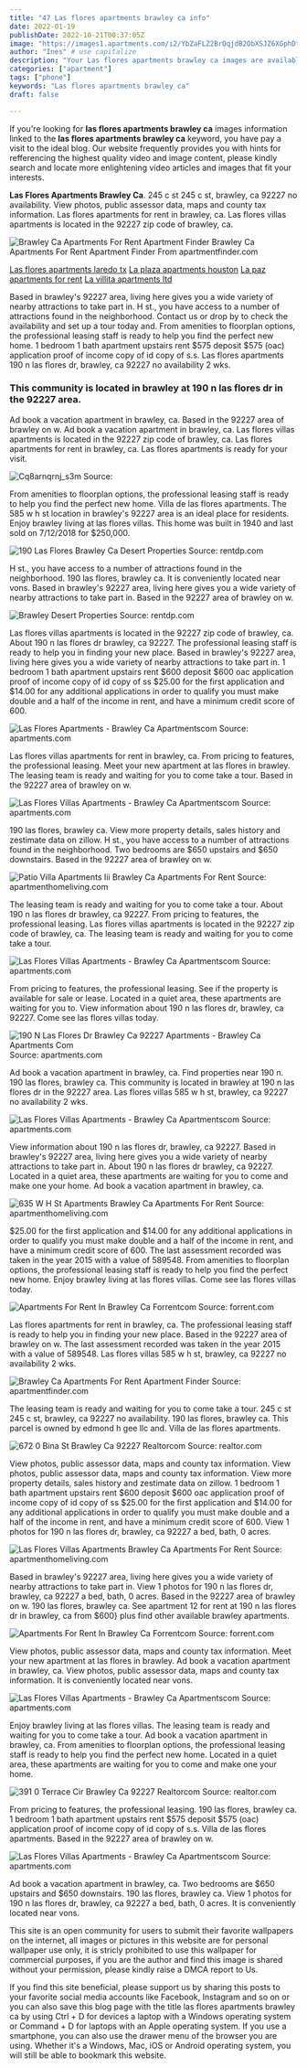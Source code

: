 ```yaml
---
title: "47 Las flores apartments brawley ca info"
date: 2022-01-19
publishDate: 2022-10-21T00:37:05Z
image: "https://images1.apartments.com/i2/YbZaFLZ2BrOqjdB2ObXSJZ6XGphDt0EN5ODbqDN8zlQ/111/las-flores-villas-brawley-ca-primary-photo.jpg"
author: "Ines" # use capitalize
description: "Your Las flores apartments brawley ca images are available. Las flores apartments brawley ca are a topic that is being searched for and liked by netizens today. You can Find and Download the Las flores apartments brawley ca files here. Find and Download all royalty-free images."
categories: ["apartment"]
tags: ["phone"]
keywords: "Las flores apartments brawley ca"
draft: false

---
```


If you're looking for **las flores apartments brawley ca** images information linked to the **las flores apartments brawley ca** keyword, you have pay a visit to the ideal  blog.  Our website frequently  provides you with  hints  for refferencing  the highest  quality video and image  content, please kindly search and locate more enlightening video articles and images  that fit your interests.

**Las Flores Apartments Brawley Ca**. 245 c st 245 c st, brawley, ca 92227 no availability. View photos, public assessor data, maps and county tax information. Las flores apartments for rent in brawley, ca. Las flores villas apartments is located in the 92227 zip code of brawley, ca.

![Brawley Ca Apartments For Rent Apartment Finder](https://image1.apartmentfinder.com/i2/v_x9CZ6LjE-9H4OiQu-6RYPpmUKNRj9R5eEeX18oWOY/119/image.jpg "Brawley Ca Apartments For Rent Apartment Finder")
Brawley Ca Apartments For Rent Apartment Finder From apartmentfinder.com

[Las flores apartments laredo tx](/las-flores-apartments-laredo-tx/)
[La plaza apartments houston](/la-plaza-apartments-houston/)
[La paz apartments for rent](/la-paz-apartments-for-rent/)
[La villita apartments ltd](/la-villita-apartments-ltd/)

Based in brawley&#039;s 92227 area, living here gives you a wide variety of nearby attractions to take part in. H st., you have access to a number of attractions found in the neighborhood. Contact us or drop by to check the availability and set up a tour today and. From amenities to floorplan options, the professional leasing staff is ready to help you find the perfect new home. 1 bedroom 1 bath apartment upstairs rent $575 deposit $575 (oac) application proof of income copy of id copy of s.s. Las flores apartments 190 n las flores dr, brawley, ca 92227 no availability 2 wks.

### This community is located in brawley at 190 n las flores dr in the 92227 area.

Ad book a vacation apartment in brawley, ca. Based in the 92227 area of brawley on w. Ad book a vacation apartment in brawley, ca. Las flores villas apartments is located in the 92227 zip code of brawley, ca. Las flores apartments for rent in brawley, ca. Las flores apartments is ready for your visit.


![Cq8arnqrnj_s3m](https://photos.zillowstatic.com/fp/c1ac4b2151fd96db9d224e0eada5d85a-p_e.jpg "Cq8arnqrnj_s3m")
Source: 

From amenities to floorplan options, the professional leasing staff is ready to help you find the perfect new home. Villa de las flores apartments. The 585 w h st location in brawley&#039;s 92227 area is an ideal place for residents. Enjoy brawley living at las flores villas. This home was built in 1940 and last sold on 7/12/2018 for $250,000.

![190 Las Flores Brawley Ca Desert Properties](https://rentdp.com/wp-content/uploads/2012/06/190-1.jpg "190 Las Flores Brawley Ca Desert Properties")
Source: rentdp.com

H st., you have access to a number of attractions found in the neighborhood. 190 las flores, brawley ca. It is conveniently located near vons. Based in brawley&#039;s 92227 area, living here gives you a wide variety of nearby attractions to take part in. Based in the 92227 area of brawley on w.

![Brawley Desert Properties](https://rentdp.com/wp-content/uploads/2012/06/245-51.jpg "Brawley Desert Properties")
Source: rentdp.com

Las flores villas apartments is located in the 92227 zip code of brawley, ca. About 190 n las flores dr brawley, ca 92227. The professional leasing staff is ready to help you in finding your new place. Based in brawley&#039;s 92227 area, living here gives you a wide variety of nearby attractions to take part in. 1 bedroom 1 bath apartment upstairs rent $600 deposit $600 oac application proof of income copy of id copy of ss $25.00 for the first application and $14.00 for any additional applications in order to qualify you must make double and a half of the income in rent, and have a minimum credit score of 600.

![Las Flores Apartments - Brawley Ca Apartmentscom](https://images1.apartments.com/i2/dRvKoHfLt4jHZ6qB9yjThJBy-ezolrE4SAXIIpU9Brk/111/las-flores-apartments-brawley-ca-primary-photo.jpg "Las Flores Apartments - Brawley Ca Apartmentscom")
Source: apartments.com

Las flores villas apartments for rent in brawley, ca. From pricing to features, the professional leasing. Meet your new apartment at las flores in brawley. The leasing team is ready and waiting for you to come take a tour. Based in the 92227 area of brawley on w.

![Las Flores Villas Apartments - Brawley Ca Apartmentscom](https://images1.apartments.com/i2/Ii2GYFSO2GTzl6amzjKmBbM5KhQBMtoejDKL6pUM_wk/117/las-flores-villas-brawley-ca-building-photo.jpg "Las Flores Villas Apartments - Brawley Ca Apartmentscom")
Source: apartments.com

190 las flores, brawley ca. View more property details, sales history and zestimate data on zillow. H st., you have access to a number of attractions found in the neighborhood. Two bedrooms are $650 upstairs and $650 downstairs. Based in the 92227 area of brawley on w.

![Patio Villa Apartments Iii Brawley Ca Apartments For Rent](https://images1.apartmenthomeliving.com/i2/eNate0n9muLdLeBfPhTXd86dLaRyImtp0UysIZgiQmE/117/image.jpg "Patio Villa Apartments Iii Brawley Ca Apartments For Rent")
Source: apartmenthomeliving.com

The leasing team is ready and waiting for you to come take a tour. About 190 n las flores dr brawley, ca 92227. From pricing to features, the professional leasing. Las flores villas apartments is located in the 92227 zip code of brawley, ca. The leasing team is ready and waiting for you to come take a tour.

![Las Flores Villas Apartments - Brawley Ca Apartmentscom](https://images1.apartments.com/i2/s0dD7DnafPuul8GWAvAwD-UBJue_BrAkkYpL37d7-sY/117/las-flores-villas-brawley-ca-building-photo.jpg "Las Flores Villas Apartments - Brawley Ca Apartmentscom")
Source: apartments.com

From pricing to features, the professional leasing. See if the property is available for sale or lease. Located in a quiet area, these apartments are waiting for you to. View information about 190 n las flores dr, brawley, ca 92227. Come see las flores villas today.

![190 N Las Flores Dr Brawley Ca 92227 Apartments - Brawley Ca Apartments Com](https://images1.apartments.com/i2/GGc_Ms1I3eJ9gO_6DRhzpVVVYMv-rul3f1Gr271Rb9k/111/190-n-las-flores-dr-brawley-ca-primary-photo.jpg "190 N Las Flores Dr Brawley Ca 92227 Apartments - Brawley Ca Apartments Com")
Source: apartments.com

Ad book a vacation apartment in brawley, ca. Find properties near 190 n. 190 las flores, brawley ca. This community is located in brawley at 190 n las flores dr in the 92227 area. Las flores villas 585 w h st, brawley, ca 92227 no availability 2 wks.

![Las Flores Villas Apartments - Brawley Ca Apartmentscom](https://images1.apartments.com/i2/Vsowb2xEnFy3ckc9_xkWot-sH2Ta_s17CacW2PFK_fk/117/las-flores-villas-brawley-ca-building-photo.jpg "Las Flores Villas Apartments - Brawley Ca Apartmentscom")
Source: apartments.com

View information about 190 n las flores dr, brawley, ca 92227. Based in brawley&#039;s 92227 area, living here gives you a wide variety of nearby attractions to take part in. About 190 n las flores dr brawley, ca 92227. Located in a quiet area, these apartments are waiting for you to come and make one your home. Ad book a vacation apartment in brawley, ca.

![635 W H St Apartments Brawley Ca Apartments For Rent](https://images1.apartmenthomeliving.com/i2/PeUmuz25bSW8TOaY5zy-OuEuNvq9dZHSjzpbQoEzQm8/117/image.jpg "635 W H St Apartments Brawley Ca Apartments For Rent")
Source: apartmenthomeliving.com

$25.00 for the first application and $14.00 for any additional applications in order to qualify you must make double and a half of the income in rent, and have a minimum credit score of 600. The last assessment recorded was taken in the year 2015 with a value of 589548. From amenities to floorplan options, the professional leasing staff is ready to help you find the perfect new home. Enjoy brawley living at las flores villas. Come see las flores villas today.

![Apartments For Rent In Brawley Ca Forrentcom](https://images1.forrent.com/i2/ClTL8OXrxYdBuV96BlwBIpctpf1vkozod6MB99fU9bw/117/image.jpg "Apartments For Rent In Brawley Ca Forrentcom")
Source: forrent.com

Las flores apartments for rent in brawley, ca. The professional leasing staff is ready to help you in finding your new place. Based in the 92227 area of brawley on w. The last assessment recorded was taken in the year 2015 with a value of 589548. Las flores villas 585 w h st, brawley, ca 92227 no availability 2 wks.

![Brawley Ca Apartments For Rent Apartment Finder](https://image1.apartmentfinder.com/i2/v_x9CZ6LjE-9H4OiQu-6RYPpmUKNRj9R5eEeX18oWOY/119/image.jpg "Brawley Ca Apartments For Rent Apartment Finder")
Source: apartmentfinder.com

The leasing team is ready and waiting for you to come take a tour. 245 c st 245 c st, brawley, ca 92227 no availability. 190 las flores, brawley ca. This parcel is owned by edmond h gee llc and. Villa de las flores apartments.

![672 0 Bina St Brawley Ca 92227 Realtorcom](https://ap.rdcpix.com/686ffe95a5fe5acb272f4c93d0f81a2el-m216303610od-w480_h360_x2.jpg "672 0 Bina St Brawley Ca 92227 Realtorcom")
Source: realtor.com

View photos, public assessor data, maps and county tax information. View photos, public assessor data, maps and county tax information. View more property details, sales history and zestimate data on zillow. 1 bedroom 1 bath apartment upstairs rent $600 deposit $600 oac application proof of income copy of id copy of ss $25.00 for the first application and $14.00 for any additional applications in order to qualify you must make double and a half of the income in rent, and have a minimum credit score of 600. View 1 photos for 190 n las flores dr, brawley, ca 92227 a bed, bath, 0 acres.

![Las Flores Villas Apartments Brawley Ca Apartments For Rent](https://images1.apartmenthomeliving.com/m2/fAjzbqPpw3fZYhNpMezpNfvnKZZnZAL85a56XPhDLBA/H270W360/map.jpg "Las Flores Villas Apartments Brawley Ca Apartments For Rent")
Source: apartmenthomeliving.com

Based in brawley&#039;s 92227 area, living here gives you a wide variety of nearby attractions to take part in. View 1 photos for 190 n las flores dr, brawley, ca 92227 a bed, bath, 0 acres. Based in the 92227 area of brawley on w. 190 las flores, brawley ca. See apartment 12 for rent at 190 n las flores dr in brawley, ca from $600} plus find other available brawley apartments.

![Apartments For Rent In Brawley Ca Forrentcom](https://images1.forrent.com/i2/dEnZmLBGyFHvDeC17JrzFCyOs-8hbEIWQn7eud5HRK4/117/image.jpg "Apartments For Rent In Brawley Ca Forrentcom")
Source: forrent.com

View photos, public assessor data, maps and county tax information. Meet your new apartment at las flores in brawley. Ad book a vacation apartment in brawley, ca. View photos, public assessor data, maps and county tax information. It is conveniently located near vons.

![Las Flores Villas Apartments - Brawley Ca Apartmentscom](https://images1.apartments.com/i2/oI1CmAUsm1nkRUzBF_NYbZcpVqLs1lEfj-Ph3AMDO5I/117/las-flores-villas-brawley-ca-pool.jpg "Las Flores Villas Apartments - Brawley Ca Apartmentscom")
Source: apartments.com

Enjoy brawley living at las flores villas. The leasing team is ready and waiting for you to come take a tour. Ad book a vacation apartment in brawley, ca. From amenities to floorplan options, the professional leasing staff is ready to help you find the perfect new home. Located in a quiet area, these apartments are waiting for you to come and make one your home.

![391 0 Terrace Cir Brawley Ca 92227 Realtorcom](https://ap.rdcpix.com/3b09a29ffcacb65adb92b9224b0278bel-m3828097146od-w480_h360_x2.jpg "391 0 Terrace Cir Brawley Ca 92227 Realtorcom")
Source: realtor.com

From pricing to features, the professional leasing. 190 las flores, brawley ca. 1 bedroom 1 bath apartment upstairs rent $575 deposit $575 (oac) application proof of income copy of id copy of s.s. Villa de las flores apartments. Based in the 92227 area of brawley on w.

![Las Flores Villas Apartments - Brawley Ca Apartmentscom](https://images1.apartments.com/i2/YbZaFLZ2BrOqjdB2ObXSJZ6XGphDt0EN5ODbqDN8zlQ/111/las-flores-villas-brawley-ca-primary-photo.jpg "Las Flores Villas Apartments - Brawley Ca Apartmentscom")
Source: apartments.com

Ad book a vacation apartment in brawley, ca. Two bedrooms are $650 upstairs and $650 downstairs. 190 las flores, brawley ca. View 1 photos for 190 n las flores dr, brawley, ca 92227 a bed, bath, 0 acres. It is conveniently located near vons.

This site is an open community for users to submit their favorite wallpapers on the internet, all images or pictures in this website are for personal wallpaper use only, it is stricly prohibited to use this wallpaper for commercial purposes, if you are the author and find this image is shared without your permission, please kindly raise a DMCA report to Us.

If you find this site beneficial, please support us by sharing this posts to your favorite social media accounts like Facebook, Instagram and so on or you can also save this blog page with the title las flores apartments brawley ca by using Ctrl + D for devices a laptop with a Windows operating system or Command + D for laptops with an Apple operating system. If you use a smartphone, you can also use the drawer menu of the browser you are using. Whether it's a Windows, Mac, iOS or Android operating system, you will still be able to bookmark this website.
